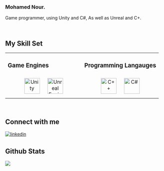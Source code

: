 ### <div align="left"> Mohamed Nour.
Game programmer, using Unity and C#, As well as Unreal and C+.</div>  
  

<br/>  

## My Skill Set  
<table>
  <tr><td valign="top" width="50%">

### Game Engines  
<div align="center">  
<a href="https://unity.com/" target="_blank"><img style="margin: 10px" src="https://profilinator.rishav.dev/skills-assets/unity.png" alt="Unity" height="50" /></a> 
<a href="unrealengine.com/en-US" target="_blank"><img style="margin: 10px" src="https://www.citypng.com/public/uploads/preview/unreal-engine-black-logo-icon-png-11662377829101oyo5bif.png" alt="Unreal Engine" height="50" /></a> 
</div>

</td><td valign="top" width="50%">

### Programming Langauges  
<div align="center">  
<a href="https://www.cplusplus.com/" target="_blank"><img style="margin: 10px" src="https://profilinator.rishav.dev/skills-assets/cplusplus-original.svg" alt="C++" height="50" /></a>  
<a href="https://docs.microsoft.com/en-us/dotnet/csharp/" target="_blank"><img style="margin: 10px" src="https://profilinator.rishav.dev/skills-assets/csharp-original.svg" alt="C#" height="50" /></a>  
</div>


</table>  
<br/>  


## Connect with me  
<a href="https://www.linkedin.com/in/mohamed-nour-b44955176/" target="_blank">
<img src=https://img.shields.io/badge/linkedin-%231E77B5.svg?&style=for-the-badge&logo=linkedin&logoColor=white alt=linkedin style="margin-bottom: 5px;" />
</a>  
  

<br/>  


## Github Stats  
<div align="left"><img src="https://github-readme-stats.vercel.app/api?username=MohamedNourSadek&show_icons=true&count_private=true&hide_border=true" align="center" /></div>  

<br/>  




